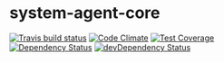 # system-agent-core



[![Travis build status](http://img.shields.io/travis//system-agent-core.svg?style=flat)](https://travis-ci.org//system-agent-core)
[![Code Climate](https://codeclimate.com/github//system-agent-core/badges/gpa.svg)](https://codeclimate.com/github//system-agent-core)
[![Test Coverage](https://codeclimate.com/github//system-agent-core/badges/coverage.svg)](https://codeclimate.com/github//system-agent-core)
[![Dependency Status](https://david-dm.org//system-agent-core.svg)](https://david-dm.org//system-agent-core)
[![devDependency Status](https://david-dm.org//system-agent-core/dev-status.svg)](https://david-dm.org//system-agent-core#info=devDependencies)
